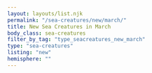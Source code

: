 ```yaml
---
layout: layouts/list.njk
permalink: "/sea-creatures/new/march/"
title: New Sea Creatures in March
body_class: sea-creatures
filter_by_tag: "type_seacreatures_new_march"
type: "sea-creatures"
listing: "new"
hemisphere: ""
---
```

